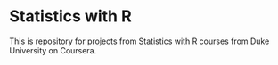 # Statistics with R

This is repository for projects from Statistics with R courses from Duke University on Coursera.
